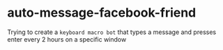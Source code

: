 # auto-message-facebook-friend

Trying to create a `keyboard macro bot` that types a message and presses enter every 2 hours on a specific window
